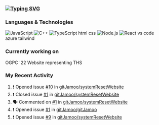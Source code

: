 ### [![Typing SVG](https://readme-typing-svg.herokuapp.com?color=%2310C2F0&vCenter=true&lines=Hi%2C+I'm+James+%F0%9F%91%8B)](https://git.io/typing-svg)

### Languages & Technologies

![JavaScript](https://img.shields.io/badge/-JavaScript-000?&logo=JavaScript)
![C++](https://img.shields.io/badge/-C++-000?&logo=c%2b%2b&logoColor=00599C)
![TypeScript](https://img.shields.io/badge/-TypeScript-000?&logo=TypeScript)
html
css
![Node.js](https://img.shields.io/badge/-Node.js-000?&logo=node.js)
![React](https://img.shields.io/badge/-React-000?&logo=React)
vs code
azure
tailwind

### Currently working on

OGPC '22 Website representing THS

### My Recent Activity
<!--START_SECTION:activity-->
1. ❗️ Opened issue [#10](https://github.com/gitJamoo/systemResetWebsite/issues/10) in [gitJamoo/systemResetWebsite](https://github.com/gitJamoo/systemResetWebsite)
2. ❗️ Closed issue [#1](https://github.com/gitJamoo/systemResetWebsite/issues/1) in [gitJamoo/systemResetWebsite](https://github.com/gitJamoo/systemResetWebsite)
3. 🗣 Commented on [#1](https://github.com/gitJamoo/systemResetWebsite/issues/1) in [gitJamoo/systemResetWebsite](https://github.com/gitJamoo/systemResetWebsite)
4. ❗️ Opened issue [#1](https://github.com/gitJamoo/gitJamoo/issues/1) in [gitJamoo/gitJamoo](https://github.com/gitJamoo/gitJamoo)
5. ❗️ Opened issue [#9](https://github.com/gitJamoo/systemResetWebsite/issues/9) in [gitJamoo/systemResetWebsite](https://github.com/gitJamoo/systemResetWebsite)
<!--END_SECTION:activity-->
